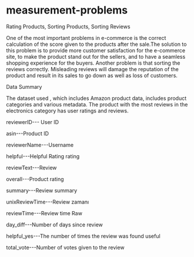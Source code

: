 # measurement-problems
Rating Products, Sorting Products, Sorting Reviews


One of the most important problems in e-commerce is the correct calculation of the score given to the products after the sale.The solution to this problem is to provide more customer satisfaction for the e-commerce site, to make the product stand out for the sellers, and to have a seamless shopping experience for the buyers. Another problem is that sorting the reviews correctly. Misleading reviews will damage the reputation of the product and result in its sales to go down as well as loss of customers.

Data Summary

The dataset used , which includes Amazon product data, includes product categories and various metadata. The product with the most reviews in the electronics category has user ratings and reviews.

reviewerID--- User ID

asin---Product ID

reviewerName---Username

helpful---Helpful Rating rating

reviewText---Review

overall---Product rating

summary---Review summary

unixReviewTime---Review zamanı

reviewTime---Review time Raw 

day_diff---Number of days since review

helpful_yes---The number of times the review was found useful

total_vote---Number of votes given to the review
